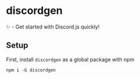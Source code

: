 # discordgen
✨ - Get started with Discord.js quickly!

## Setup
First, install `discordgen` as a global package with npm
```
npm i -G discordgen
```
